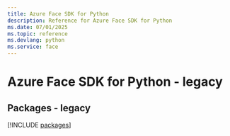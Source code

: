 ```yaml
---
title: Azure Face SDK for Python
description: Reference for Azure Face SDK for Python
ms.date: 07/01/2025
ms.topic: reference
ms.devlang: python
ms.service: face
---
```

# Azure Face SDK for Python - legacy
## Packages - legacy
[!INCLUDE [packages](face-index.md)]